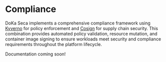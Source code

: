 # Compliance

DoKa Seca implements a comprehensive compliance framework using [Kyverno](https://kyverno.io/) for policy enforcement and [Cosign](https://github.com/sigstore/cosign) for supply chain security. This combination provides automated policy validation, resource mutation, and container image signing to ensure workloads meet security and compliance requirements throughout the platform lifecycle.

Documentation coming soon!
